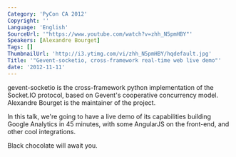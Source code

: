 ```yaml
---
Category: 'PyCon CA 2012'
Copyright: ''
Language: 'English'
SourceUrl: '"https://www.youtube.com/watch?v=zhh_N5pmHBY"'
Speakers: [Alexandre Bourget]
Tags: []
ThumbnailUrl: 'http://i3.ytimg.com/vi/zhh_N5pmHBY/hqdefault.jpg'
Title: '"Gevent-socketio, cross-framework real-time web live demo"'
date: '2012-11-11'
---
```

gevent-socketio is the cross-framework python implementation of the Socket.IO
protocol, based on Gevent's cooperative concurrency model. Alexandre Bourget
is the maintainer of the project.

In this talk, we're going to have a live demo of its capabilities building
Google Analytics in 45 minutes, with some AngularJS on the front-end, and
other cool integrations.

Black chocolate will await you.

